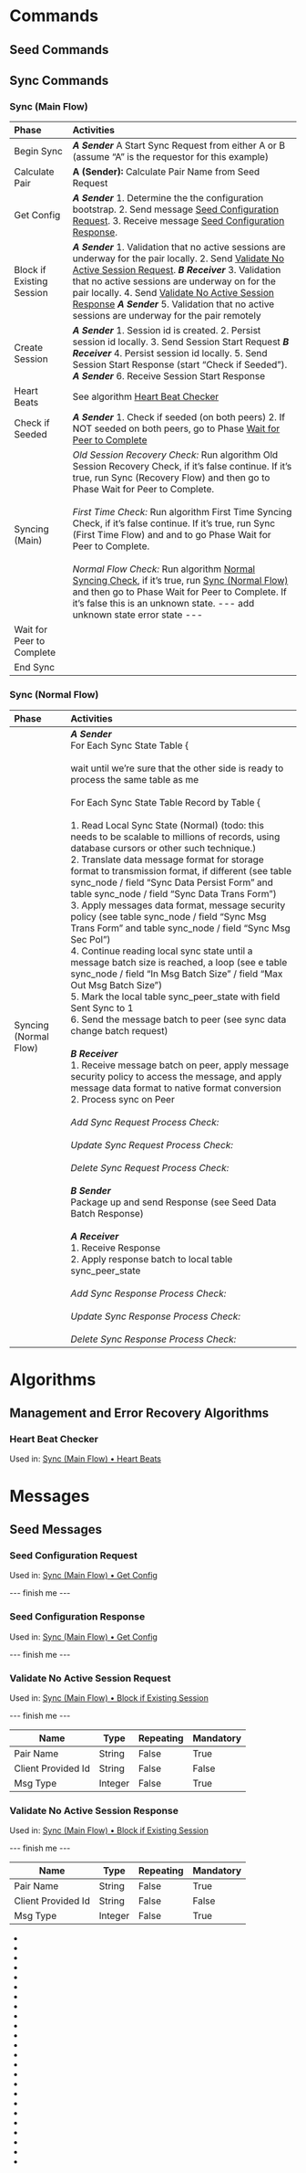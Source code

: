 
# Commands
## Seed Commands

## Sync Commands

### Sync (Main Flow)

| Phase  | Activities   |
| :----- |:------------ |
| Begin Sync | _**A Sender**_ A Start Sync Request from either A or B (assume “A” is the requestor for this example) |
| Calculate Pair | **A (Sender):** Calculate Pair Name from Seed Request |
| <a name="Get-Config"> Get Config | _**A Sender**_ 1. Determine the the configuration bootstrap. 2. Send message [Seed Configuration Request](#Seed-Configuration-Request). 3. Receive message [Seed Configuration Response](#Seed-Configuration-Response). 
| <a name="Block-if-Existing-Session"> Block if Existing Session | _**A Sender**_ 1. Validation that no active sessions are underway for the pair locally. 2. Send [Validate No Active Session Request](#Validate-No-Active-Session-Request). _**B Receiver**_ 3. Validation that no active sessions are underway on for the pair locally. 4. Send [Validate No Active Session Response](#Validate-No-Active-Session-Response) _**A Sender**_ 5. Validation that no active sessions are underway for the pair remotely
| Create Session | _**A Sender**_ 1. Session id is created. 2. Persist session id locally. 3. Send Session Start Request _**B Receiver**_ 4. Persist session id locally. 5. Send Session Start Response (start “Check if Seeded”). _**A Sender**_ 6. Receive Session Start Response 
| <a name="Heart-Beats"> Heart Beats | See algorithm [Heart Beat Checker](#Heart-Beat-Checker) |
| Check if Seeded | _**A Sender**_ 1. Check if seeded (on both peers) 2. If NOT seeded on both peers, go to Phase [Wait for Peer to Complete](#Sync-Main-Flow-Wait-for-Peer-to-Complete)
| Syncing (Main) | _Old Session Recovery Check:_ Run algorithm Old Session Recovery Check, if it’s false continue. If it’s true, run Sync (Recovery Flow) and then go to Phase Wait for Peer to Complete. <br><br> _First Time Check:_ Run algorithm First Time Syncing Check, if it’s false continue. If it’s true, run Sync (First Time Flow) and and to go Phase Wait for Peer to Complete. <br><br> _Normal Flow Check:_ Run algorithm [Normal Syncing Check](#Sync-Normal-Flow), if it’s true, run [Sync (Normal Flow)](#Sync-Normal-Flow) and then go to Phase Wait for Peer to Complete. If it’s false this is an unknown state. --- add unknown state error state --- |
| <a name="Sync-Main-Flow-Wait-for-Peer-to-Complete">Wait for Peer to Complete | |
| End Sync | |

### <a name="Sync-Normal-Flow">Sync (Normal Flow)

| Phase  | Activities   |
| :----- |:------------ |
| Syncing (Normal Flow) | _**A Sender**_ <br>For Each Sync State Table { <br><br> wait until we’re sure that the other side is ready to process the same table as me <br><br> For Each Sync State Table Record by Table { <br><br> 1. Read Local Sync State (Normal) (todo: this needs to be scalable to millions of records, using database cursors or other such technique.) <br> 2. Translate data message format for storage format to transmission format, if different (see table sync_node / field “Sync Data Persist Form” and table sync_node / field “Sync Data Trans Form”) <br> 3. Apply messages data format, message security policy (see table sync_node / field “Sync Msg Trans Form” and table sync_node / field “Sync Msg Sec Pol”) <br> 4. Continue reading local sync state until a message batch size is reached, a loop (see e table sync_node / field “In Msg Batch Size” / field “Max Out Msg Batch Size”) <br>5. Mark the local table sync_peer_state with field Sent Sync to 1 <br>6. Send the message batch to peer (see sync data change batch request) <br><br> _**B Receiver**_ <br> 1. Receive message batch on peer, apply message security policy to access the message, and apply message data format to native format conversion <br> 2. Process sync on Peer <br><br> _Add Sync Request Process Check:_ <br><br> _Update Sync Request Process Check:_ <br><br> _Delete Sync Request Process Check:_ <br><br> _**B Sender**_ <br>Package up and send Response (see Seed Data Batch Response) <br><br> _**A Receiver**_ <br> 1. Receive Response <br> 2. Apply response batch to local table sync_peer_state <br><br> _Add Sync Response Process Check:_ <br><br>_Update Sync Response Process Check:_ <br><br> _Delete Sync Response Process Check:_









# Algorithms
## Management and Error Recovery Algorithms
### <a name="Heart-Beat-Checker"> Heart Beat Checker 
Used in: [Sync (Main Flow) • Heart Beats](#Heart-Beats)

# Messages

## Seed Messages

### <a name="Seed-Configuration-Request"> Seed Configuration Request
Used in: [Sync (Main Flow) • Get Config](#Get-Config)

--- finish me ---

### <a name="Seed-Configuration-Response"> Seed Configuration Response
Used in: [Sync (Main Flow) • Get Config](#Get-Config)

--- finish me ---

### <a name="Validate-No-Active-Session-Request"> Validate No Active Session Request
Used in: [Sync (Main Flow) • Block if Existing Session](#Block-if-Existing-Session)

--- finish me ---

| Name | Type | Repeating | Mandatory |
| ---- | ---- | --------- | --------- |
| Pair Name | String | False | True |
| Client Provided Id | String | False | False |
| Msg Type | Integer | False | True |

### <a name="Validate-No-Active-Session-Response"> Validate No Active Session Response
Used in: [Sync (Main Flow) • Block if Existing Session](#Block-if-Existing-Session)

--- finish me ---

| Name | Type | Repeating | Mandatory |
| ---- | ---- | --------- | --------- |
| Pair Name | String | False | True |
| Client Provided Id | String | False | False |
| Msg Type | Integer | False | True |

-
-
-
-
-
-
-
-
-
-
-
-
-
-
-
-
-
-
-
-
-
-
-
-
